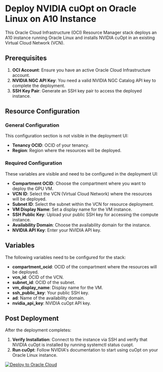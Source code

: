 # Deploy NVIDIA cuOpt on Oracle Linux on A10 Instance

This Oracle Cloud Infrastructure (OCI) Resource Manager stack deploys an A10 instance running Oracle Linux and installs NVIDIA cuOpt in an existing Virtual Cloud Network (VCN).

## Prerequisites

1. **OCI Account**: Ensure you have an active Oracle Cloud Infrastructure account.
2. **NVIDIA NGC API Key**: You need a valid NVIDIA NGC Catalog API key to complete the deployment.
3. **SSH Key Pair**: Generate an SSH key pair to access the deployed instance.

## Resource Configuration

### General Configuration

This configuration section is not visible in the deployment UI:

- **Tenancy OCID**: OCID of your tenancy.
- **Region**: Region where the resources will be deployed.

### Required Configuration

These variables are visible and need to be configured in the deployment UI:

- **Compartment OCID**: Choose the compartment where you want to deploy the GPU VM.
- **VCN ID**: Select the VCN (Virtual Cloud Network) where the resources will be deployed.
- **Subnet ID**: Select the subnet within the VCN for resource deployment.
- **VM Display Name**: Set a display name for the VM instance.
- **SSH Public Key**: Upload your public SSH key for accessing the compute instance.
- **Availability Domain**: Choose the availability domain for the instance.
- **NVIDIA API Key**: Enter your NVIDIA API key.

## Variables

The following variables need to be configured for the stack:

- **compartment_ocid**: OCID of the compartment where the resources will be deployed.
- **vcn_id**: OCID of the VCN.
- **subnet_id**: OCID of the subnet.
- **vm_display_name**: Display name for the VM.
- **ssh_public_key**: Your public SSH key.
- **ad**: Name of the availability domain.
- **nvidia_api_key**: NVIDIA cuOpt API key.

## Post Deployment

After the deployment completes:

1. **Verify Installation**: Connect to the instance via SSH and verify that NVIDIA cuOpt is installed by running systemctl status cuopt.
2. **Run cuOpt**: Follow NVIDIA's documentation to start using cuOpt on your Oracle Linux instance.



[![Deploy to Oracle Cloud](https://oci-resourcemanager-plugin.plugins.oci.oraclecloud.com/latest/deploy-to-oracle-cloud.svg)](https://cloud.oracle.com/resourcemanager/stacks/create?zipUrl=https://github.com/guido-orcl/nvidia-cuopt-a10/archive/refs/heads/main.zip)
